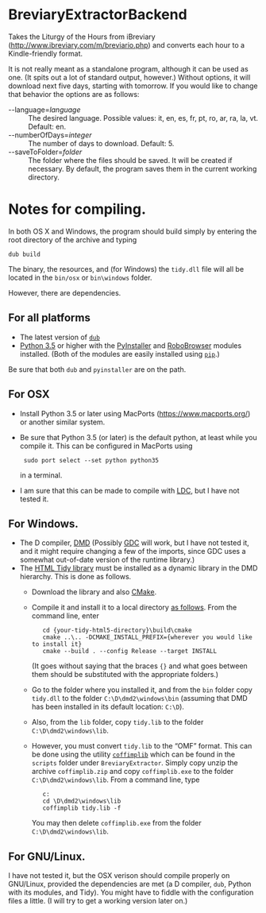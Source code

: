 # BreviaryExtractorBackend

Takes the Liturgy of the Hours from iBreviary (http://www.ibreviary.com/m/breviario.php) and converts each hour to a Kindle-friendly format.

It is not really meant as a standalone program, although it can be used as one. (It spits out a lot of standard output, however.) Without options, it will download next five days, starting with tomorrow. If you would like to change that behavior the options are as follows:

<dl>
  <dt>--language=<em>language</em></dt>
  <dd>The desired language. Possible values: it, en, es, fr, pt, ro, ar, ra, la, vt. Default: en.</dd>
  <dt>--numberOfDays=<em>integer</em></dt>
  <dd>The number of days to download. Default: 5.</dd>
  <dt>--saveToFolder=<em>folder</em></dt>
  <dd>The folder where the files should be saved. It will be created if necessary. By default, the program saves them in the current working directory.</dd>
</dl>

# Notes for compiling.

In both OS X and Windows, the program should build simply by entering the root directory of the archive and typing

    dub build

The binary, the resources, and (for Windows) the `tidy.dll` file will all be located in the `bin/osx` or `bin\windows` folder.

However, there are dependencies.

## For all platforms

 - The latest version of [`dub`](http://code.dlang.org/download)
 - [Python 3.5](https://www.python.org/downloads/) or higher with the [PyInstaller](http://www.pyinstaller.org/) and [RoboBrowser](http://robobrowser.readthedocs.org/en/latest/) modules installed. (Both of the modules are easily installed using [`pip`](https://pypi.python.org/pypi/pip).)

Be sure that both `dub` and `pyinstaller` are on the path.

## For OSX

 - Install Python 3.5 or later using MacPorts (https://www.macports.org/) or another similar system.
 - Be sure that Python 3.5 (or later) is the default python, at least while you compile it. This can be configured in MacPorts using

        sudo port select --set python python35

   in a terminal.

 - I am sure that this can be made to compile with [LDC](http://wiki.dlang.org/LDC), but I have not tested it.

## For Windows.

 - The D compiler, [DMD](http://dlang.org/dmd-windows.html) (Possibly [GDC](http://gdcproject.org/) will work, but I have not tested it, and it might require changing a few of the imports, since GDC uses a somewhat out-of-date version of the runtime library.)
 - The [HTML Tidy library](http://www.html-tidy.org/) must be installed as a dynamic library in the DMD hierarchy. This is done as follows.
   - Download the library and also [CMake](https://cmake.org/).
   - Compile it and install it to a local directory [as follows](http://www.html-tidy.org/documentation/#part_building). From the command line, enter

            cd {your-tidy-html5-directory}\build\cmake
            cmake ..\.. -DCMAKE_INSTALL_PREFIX={wherever you would like to install it} 
            cmake --build . --config Release --target INSTALL

     (It goes without saying that the braces `{}` and what goes between them should be substituted with the appropriate folders.)

   - Go to the folder where you installed it, and from the `bin` folder copy `tidy.dll` to the folder `C:\D\dmd2\windows\bin` (assuming that DMD has been installed in its default location: `C:\D`).
   - Also, from the `lib` folder, copy `tidy.lib` to the folder `C:\D\dmd2\windows\lib`.
   - However, you must convert `tidy.lib` to the “OMF” format. This can be done using the utility [`coffimplib`](http://www.digitalmars.com/ctg/coffimplib.html) which can be found in the `scripts` folder under `BreviaryExtractor`. Simply copy unzip the archive `coffimplib.zip` and copy `coffimplib.exe` to the folder `C:\D\dmd2\windows\lib`. From a command line, type

            c:
            cd \D\dmd2\windows\lib
            coffimplib tidy.lib -f

     You may then delete `coffimplib.exe` from the folder `C:\D\dmd2\windows\lib`.

## For GNU/Linux.

I have not tested it, but the OSX verison should compile properly on GNU/Linux, provided the dependencies are met (a D compiler, `dub`, Python with its modules, and Tidy). You might have to fiddle with the configuration files a little. (I will try to get a working version later on.)